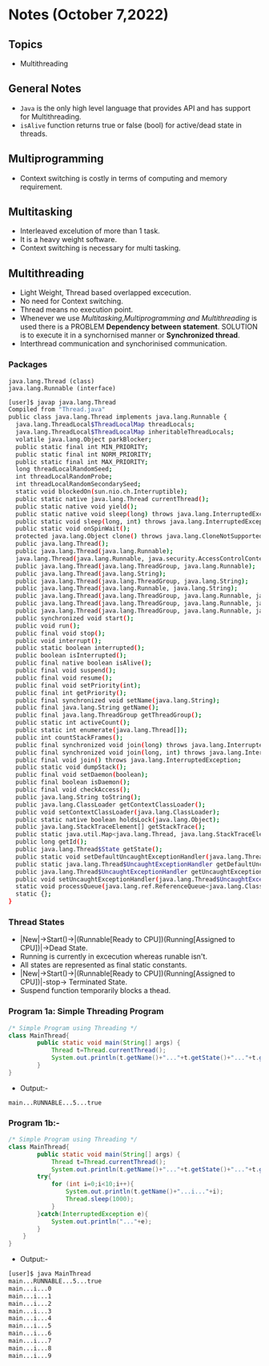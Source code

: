 # Notes (October 7,2022)

## Topics

- Multithreading

## General Notes

- `Java` is the only high level language that provides API and has support for Multithreading.
- `isAlive` function returns true or false (bool) for active/dead state in threads.

## Multiprogramming

- Context switching is costly in terms of computing and memory requirement.

## Multitasking

- Interleaved excelution of more than 1 task.
- It is a heavy weight software.
- Context switching is necessary for multi tasking.

## Multithreading

- Light Weight, Thread based overlapped excecution.
- No need for Context switching.
- Thread means no execution point.
- Whenever we use _Multitasking,Multiprogramming and Multithreading_ is used there is a PROBLEM **Dependency between statement**. SOLUTION is to execute it in a synchornised manner or **Synchronized thread**.
- Interthread communication and synchorinised communication.

### Packages

```text
java.lang.Thread (class)
java.lang.Runnable (interface)
```

```bash
[user]$ javap java.lang.Thread
Compiled from "Thread.java"
public class java.lang.Thread implements java.lang.Runnable {
  java.lang.ThreadLocal$ThreadLocalMap threadLocals;
  java.lang.ThreadLocal$ThreadLocalMap inheritableThreadLocals;
  volatile java.lang.Object parkBlocker;
  public static final int MIN_PRIORITY;
  public static final int NORM_PRIORITY;
  public static final int MAX_PRIORITY;
  long threadLocalRandomSeed;
  int threadLocalRandomProbe;
  int threadLocalRandomSecondarySeed;
  static void blockedOn(sun.nio.ch.Interruptible);
  public static native java.lang.Thread currentThread();
  public static native void yield();
  public static native void sleep(long) throws java.lang.InterruptedException;
  public static void sleep(long, int) throws java.lang.InterruptedException;
  public static void onSpinWait();
  protected java.lang.Object clone() throws java.lang.CloneNotSupportedException;
  public java.lang.Thread();
  public java.lang.Thread(java.lang.Runnable);
  java.lang.Thread(java.lang.Runnable, java.security.AccessControlContext);
  public java.lang.Thread(java.lang.ThreadGroup, java.lang.Runnable);
  public java.lang.Thread(java.lang.String);
  public java.lang.Thread(java.lang.ThreadGroup, java.lang.String);
  public java.lang.Thread(java.lang.Runnable, java.lang.String);
  public java.lang.Thread(java.lang.ThreadGroup, java.lang.Runnable, java.lang.String);
  public java.lang.Thread(java.lang.ThreadGroup, java.lang.Runnable, java.lang.String, long);
  public java.lang.Thread(java.lang.ThreadGroup, java.lang.Runnable, java.lang.String, long, boolean);
  public synchronized void start();
  public void run();
  public final void stop();
  public void interrupt();
  public static boolean interrupted();
  public boolean isInterrupted();
  public final native boolean isAlive();
  public final void suspend();
  public final void resume();
  public final void setPriority(int);
  public final int getPriority();
  public final synchronized void setName(java.lang.String);
  public final java.lang.String getName();
  public final java.lang.ThreadGroup getThreadGroup();
  public static int activeCount();
  public static int enumerate(java.lang.Thread[]);
  public int countStackFrames();
  public final synchronized void join(long) throws java.lang.InterruptedException;
  public final synchronized void join(long, int) throws java.lang.InterruptedException;
  public final void join() throws java.lang.InterruptedException;
  public static void dumpStack();
  public final void setDaemon(boolean);
  public final boolean isDaemon();
  public final void checkAccess();
  public java.lang.String toString();
  public java.lang.ClassLoader getContextClassLoader();
  public void setContextClassLoader(java.lang.ClassLoader);
  public static native boolean holdsLock(java.lang.Object);
  public java.lang.StackTraceElement[] getStackTrace();
  public static java.util.Map<java.lang.Thread, java.lang.StackTraceElement[]> getAllStackTraces();
  public long getId();
  public java.lang.Thread$State getState();
  public static void setDefaultUncaughtExceptionHandler(java.lang.Thread$UncaughtExceptionHandler);
  public static java.lang.Thread$UncaughtExceptionHandler getDefaultUncaughtExceptionHandler();
  public java.lang.Thread$UncaughtExceptionHandler getUncaughtExceptionHandler();
  public void setUncaughtExceptionHandler(java.lang.Thread$UncaughtExceptionHandler);
  static void processQueue(java.lang.ref.ReferenceQueue<java.lang.Class<?>>, java.util.concurrent.ConcurrentMap<? extends java.lang.ref.WeakReference<java.lang.Class<?>>, ?>);
  static {};
}
```

### Thread States

- |New|->Start()->|(Runnable[Ready to CPU])(Running[Assigned to CPU])|->Dead State.
- Running is currently in excecution whereas runable isn't.
- All states are represented as final static constants.
- |New|->Start()->|(Runnable[Ready to CPU])(Running[Assigned to CPU])|-stop-> Terminated State.
- Suspend function temporarily blocks a thead.

### Program 1a: Simple Threading Program

```java
/* Simple Program using Threading */
class MainThread{
        public static void main(String[] args) {
            Thread t=Thread.currentThread();
            System.out.println(t.getName()+"..."+t.getState()+"..."+t.getPriority()+"..."+t.isAlive());
        }
}
```

- Output:-

```text
main...RUNNABLE...5...true
```

### Program 1b:-

```java
/* Simple Program using Threading */
class MainThread{
        public static void main(String[] args) {
            Thread t=Thread.currentThread();
            System.out.println(t.getName()+"..."+t.getState()+"..."+t.getPriority()+"..."+t.isAlive());
        try{
            for (int i=0;i<10;i++){
                System.out.println(t.getName()+"...i..."+i);
                Thread.sleep(1000);
            }
        }catch(InterruptedException e){
            System.out.println("..."+e);
        }
    }
}
```

- Output:-

```bash
[user]$ java MainThread
main...RUNNABLE...5...true
main...i...0
main...i...1
main...i...2
main...i...3
main...i...4
main...i...5
main...i...6
main...i...7
main...i...8
main...i...9
```
